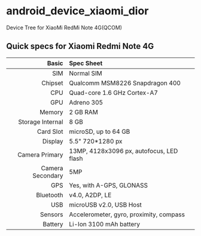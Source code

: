 
# android_device_xiaomi_dior
Device Tree for XiaoMi RedMi Note 4G(QCOM)


Quick specs for Xiaomi Redmi Note 4G
---------------------------------------
Basic   | Spec Sheet
-------:|:-------------------------
SIM | Normal SIM
Chipset	| Qualcomm MSM8226 Snapdragon 400
CPU     | Quad-core 1.6 GHz Cortex-A7
GPU     | Adreno 305
Memory  | 2 GB RAM 
Storage Internal | 8 GB
Card Slot | microSD, up to 64 GB
Display | 5.5" 720*1280 px
Camera Primary  | 13MP, 4128x3096 px, autofocus, LED flash
Camera Secondary | 5MP
GPS | Yes, with A-GPS, GLONASS
Bluetooth | v4.0, A2DP, LE
USB | microUSB v2.0, USB Host
Sensors | Accelerometer, gyro, proximity, compass
Battery | Li-Ion 3100 mAh battery
